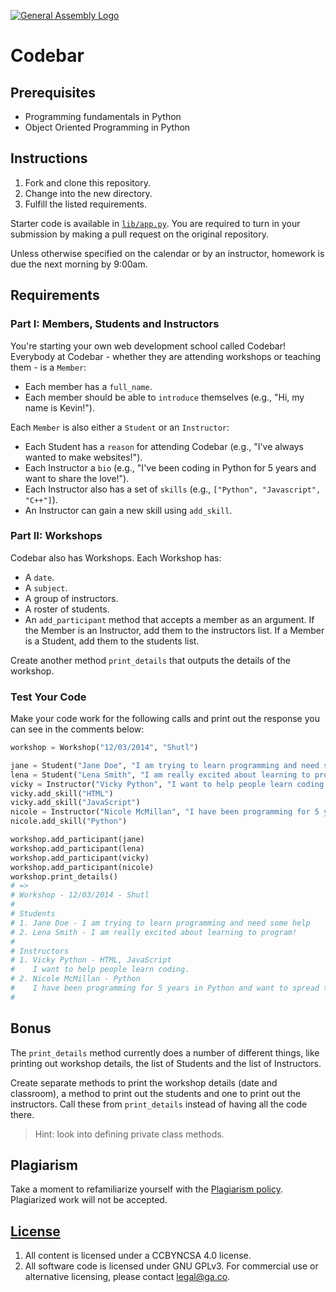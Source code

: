 [![General Assembly Logo](https://camo.githubusercontent.com/1a91b05b8f4d44b5bbfb83abac2b0996d8e26c92/687474703a2f2f692e696d6775722e636f6d2f6b6538555354712e706e67)](https://generalassemb.ly/education/web-development-immersive)

# Codebar

## Prerequisites

* Programming fundamentals in Python
* Object Oriented Programming in Python

## Instructions

1. Fork and clone this repository.
1. Change into the new directory.
1. Fulfill the listed requirements.

Starter code is available in [`lib/app.py`](lib/app.py). You are required to
turn in your submission by making a pull request on the original repository.

Unless otherwise specified on the calendar or by an instructor, homework is due
the next morning by 9:00am.

## Requirements

### Part I: Members, Students and Instructors

You're starting your own web development school called Codebar! Everybody at
Codebar - whether they are attending workshops or teaching them - is
a `Member`:

* Each member has a `full_name`.
* Each member should be able to `introduce` themselves (e.g., "Hi, my name is Kevin!").

Each `Member` is also either a `Student` or an `Instructor`:

* Each Student has a `reason` for attending Codebar (e.g., "I've always wanted to make websites!").
* Each Instructor a `bio` (e.g., "I've been coding in Python for 5 years and want to share the love!").
* Each Instructor also has a set of `skills` (e.g., `["Python", "Javascript", "C++"]`).
* An Instructor can gain a new skill using `add_skill`.

### Part II: Workshops

Codebar also has Workshops. Each Workshop has:

* A `date`.
* A `subject`.
* A group of instructors.
* A roster of students.
* An `add_participant` method that accepts a member as an argument. If the Member is an Instructor, add them to the instructors list. If a Member is a Student, add them to the students list.

Create another method `print_details` that outputs the details of the workshop.

### Test Your Code

Make your code work for the following calls and print out the response you can
see in the comments below:

```py
workshop = Workshop("12/03/2014", "Shutl")

jane = Student("Jane Doe", "I am trying to learn programming and need some help")
lena = Student("Lena Smith", "I am really excited about learning to program!")
vicky = Instructor("Vicky Python", "I want to help people learn coding.")
vicky.add_skill("HTML")
vicky.add_skill("JavaScript")
nicole = Instructor("Nicole McMillan", "I have been programming for 5 years in Python and want to spread the love")
nicole.add_skill("Python")

workshop.add_participant(jane)
workshop.add_participant(lena)
workshop.add_participant(vicky)
workshop.add_participant(nicole)
workshop.print_details()
# =>
# Workshop - 12/03/2014 - Shutl
#
# Students
# 1. Jane Doe - I am trying to learn programming and need some help
# 2. Lena Smith - I am really excited about learning to program!
#
# Instructors
# 1. Vicky Python - HTML, JavaScript
#    I want to help people learn coding.
# 2. Nicole McMillan - Python
#    I have been programming for 5 years in Python and want to spread the love
#
```

## Bonus

The `print_details` method currently does a number of different things, like
printing out workshop details, the list of Students and the list of Instructors.

Create separate methods to print the workshop details (date and classroom),
a method to print out the students and one to print out the instructors. Call these
from `print_details` instead of having all the code there.

> Hint: look into defining private class methods.

## Plagiarism

Take a moment to refamiliarize yourself with the [Plagiarism policy](https://git.generalassemb.ly/DC-WDI/Administrative/blob/master/plagiarism.md). Plagiarized work will not be accepted.

## [License](LICENSE)

1.  All content is licensed under a CC­BY­NC­SA 4.0 license.
1.  All software code is licensed under GNU GPLv3. For commercial use or
    alternative licensing, please contact legal@ga.co.
